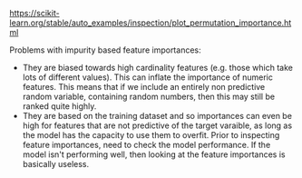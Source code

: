 https://scikit-learn.org/stable/auto_examples/inspection/plot_permutation_importance.html  

Problems with impurity based feature importances:
* They are biased towards high cardinality features (e.g. those which take lots of different values). This can inflate the importance of 
numeric features. This means that if we include an entirely non predictive random variable, containing random numbers, then this may still be ranked quite highly.
* They are based on the training dataset and so importances can even be high for features that are not predictive of the target varaible, as long as the model has the capacity to use them to overfit.
Prior to inspecting feature importances, need to check the model performance. If the model isn't performing well, then looking at the feature importances is basically useless. 
